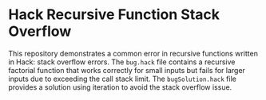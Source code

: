 # Hack Recursive Function Stack Overflow

This repository demonstrates a common error in recursive functions written in Hack: stack overflow errors.  The `bug.hack` file contains a recursive factorial function that works correctly for small inputs but fails for larger inputs due to exceeding the call stack limit.  The `bugSolution.hack` file provides a solution using iteration to avoid the stack overflow issue.